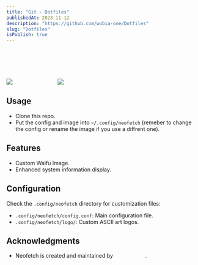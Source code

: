```yaml
---
title: "Git - Dotfiles"
publishedAt: 2023-11-12 
description: "https://github.com/wubia-one/Dotfiles"
slug: "Dotfiles"
isPublish: true
---
```

# [Neofetch Customization](https://github.com/wubia-one/Dotfiles)

[![Neofetch Version](https://img.shields.io/badge/neofetch-v7.1.0-blue.svg)](https://github.com/dylanaraps/neofetch)
[![License](https://img.shields.io/badge/license-MIT-green.svg)](LICENSE)

## Usage 
- Clone this repo.
- Put the config and image into `~/.config/neofetch` (remeber to change the config or rename the image if you use a diffrent one).

## Features

- Custom Waifu Image.
- Enhanced system information display.


## Configuration

Check the `.config/neofetch` directory for customization files:

- `.config/neofetch/config.conf`: Main configuration file.
- `.config/neofetch/logo/`: Custom ASCII art logos.


## Acknowledgments

- Neofetch is created and maintained by [Dylan Araps](https://github.com/dylanaraps/neofetch).

<style>
a{
    color:white;
}
</style>
